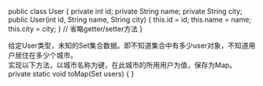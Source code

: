 public class User {
    private int id;
    private String name;
    private String city;
    public User(int id, String name, String city) {
        this.id = id;
        this.name = name;
        this.city = city;
    }
    // 省略getter/setter方法
}


给定User类型，未知的Set集合数据。即不知道集合中有多少user对象，不知道用户居住在多少个城市。  
实现以下方法，以城市名称为键，在此城市的所用用户为值，保存为Map。  
private static void toMap(Set<User> users) {
}
